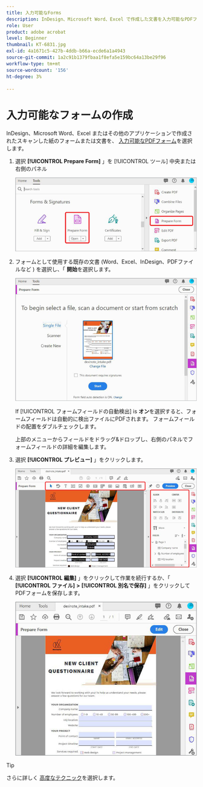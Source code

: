 ```yaml
---
title: 入力可能なForms
description: InDesign、Microsoft Word、Excel で作成した文書を入力可能なPDFフォームに変換
role: User
product: adobe acrobat
level: Beginner
thumbnail: KT-6831.jpg
exl-id: 4a1671c5-427b-4ddb-b66a-ecde6a1a4943
source-git-commit: 1a2c91b1379fbaa1f8efa5e159bc64a13be29f96
workflow-type: tm+mt
source-wordcount: '156'
ht-degree: 3%

---
```


# 入力可能なフォームの作成

InDesign、Microsoft Word、Excel またはその他のアプリケーションで作成されたスキャンした紙のフォームまたは文書を、 [入力可能なPDFフォーム](https://www.adobe.com/jp/acrobat/online/sign-pdf.html)を選択します。

1. 選択 **[!UICONTROL Prepare Form]** 」を [!UICONTROL ツール] 中央または右側のパネル

   ![フォームステップ 1](../assets/Form_1.png)

1. フォームとして使用する既存の文書 (Word、Excel、InDesign、PDFファイルなど ) を選択し、「 **開始**&#x200B;を選択します。

   ![フォームステップ 2](../assets/Form_2.png)

   If [!UICONTROL フォームフィールドの自動検出] is **オン**&#x200B;を選択すると、フォームフィールドは自動的に検出ファイルにPDFされます。 フォームフィールドの配置をダブルチェックします。

   上部のメニューからフィールドをドラッグ&amp;ドロップし、右側のパネルでフォームフィールドの詳細を編集します。

1. 選択 **[!UICONTROL プレビュー]** 」をクリックします。

   ![フォームステップ 3](../assets/Form_3.png)

1. 選択 **[!UICONTROL 編集]** 」をクリックして作業を続行するか、「 **[!UICONTROL ファイル]** **>** **[!UICONTROL 別名で保存]** 」をクリックしてPDFフォームを保存します。

   ![フォームステップ 4](../assets/Form_4.png)

>[!TIP]
>
>さらに詳しく [高度なテクニック](../advanced-tasks/advancedforms.md)を選択します。
